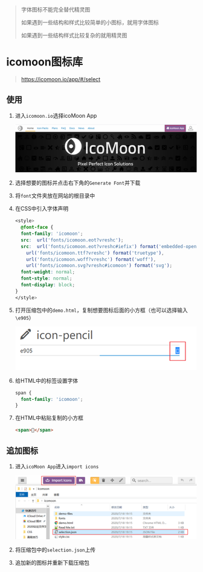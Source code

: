 > 字体图标不能完全替代精灵图
>
> 如果遇到一些结构和样式比较简单的小图标，就用字体图标
>
> 如果遇到一些结构样式比较复杂的就用精灵图

# icomoon图标库

> https://icomoon.io/app/#/select

## 使用

1. 进入`icomoon.io`选择icoMoon App

   ![](https://raw.githubusercontent.com/MrWater233/PictureHost/master/20200718191616.png)

2. 选择想要的图标并点击右下角的`Generate Font`并下载

3. 将`font`文件夹放在网站的根目录中

4. 在CSS中引入字体声明

   ```css
   <style>
     @font-face {
     font-family: 'icomoon';
     src:  url('fonts/icomoon.eot?vreshc');
     src:  url('fonts/icomoon.eot?vreshc#iefix') format('embedded-opentype'),
       url('fonts/icomoon.ttf?vreshc') format('truetype'),
       url('fonts/icomoon.woff?vreshc') format('woff'),
       url('fonts/icomoon.svg?vreshc#icomoon') format('svg');
     font-weight: normal;
     font-style: normal;
     font-display: block;
   }
   </style>
   ```

5. 打开压缩包中的`demo.html`，复制想要图标后面的小方框（也可以选择输入`\e905`）

   ![](https://raw.githubusercontent.com/MrWater233/PictureHost/master/20200718192025.png)

6. 给HTML中的标签设置字体

   ```css
   span {
     font-family: 'icomoon';
   }
   ```

7. 在HTML中粘贴复制的小方框

   ```html
   <span></span>
   ```

## 追加图标

1. 进入`icoMoon App`进入`import icons`

   ![](https://raw.githubusercontent.com/MrWater233/PictureHost/master/20200718193508.png)

2. 将压缩包中的`selection.json`上传

3. 追加新的图标并重新下载压缩包